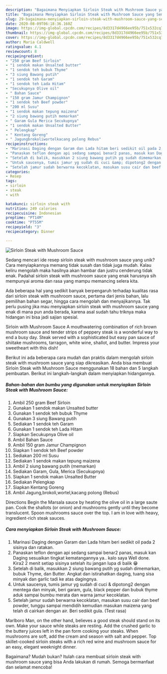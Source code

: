 ```yaml
---
description: "Bagaimana Menyiapkan Sirloin Steak with Mushroom Sauce yang Sempurna"
title: "Bagaimana Menyiapkan Sirloin Steak with Mushroom Sauce yang Sempurna"
slug: 29-bagaimana-menyiapkan-sirloin-steak-with-mushroom-sauce-yang-sempurna
date: 2020-08-09T06:18:36.160Z
image: https://img-global.cpcdn.com/recipes/8d3317d4966ee95b/751x532cq70/sirloin-steak-with-mushroom-sauce-foto-resep-utama.jpg
thumbnail: https://img-global.cpcdn.com/recipes/8d3317d4966ee95b/751x532cq70/sirloin-steak-with-mushroom-sauce-foto-resep-utama.jpg
cover: https://img-global.cpcdn.com/recipes/8d3317d4966ee95b/751x532cq70/sirloin-steak-with-mushroom-sauce-foto-resep-utama.jpg
author: Maria Caldwell
ratingvalue: 4.1
reviewcount: 8
recipeingredient:
- "250 gram Beef Sirloin"
- "1 sendok makan Unsalted butter"
- "1 sendok teh bubuk Thyme"
- "3 siung Bawang putih"
- "1 sendok teh Garam"
- "1 sendok teh Lada Hitam"
- "Secukupnya Olive oil"
- " Bahan Sauce"
- "150 gram Jamur Champignon"
- "1 sendok teh Beef powder"
- "200 ml Susu"
- "1 sendok makan tepung maizena"
- "2 siung bawang putih memarkan"
- " Garam Gula Merica Secukupnya"
- "1 sendok makan Unsalted Butter"
- " Pelengkap"
- " Kentang Goreng"
- " Jagungbrokoliwortelkacang polong Rebus"
recipeinstructions:
- "Marinasi Daging dengan Garam dan Lada hitam beri sedikit oil pada 2 sisinya dan ratakan."
- "Panaskan teflon dengan api sedang sampai benar2 panas, masuk kan Daging sesuaikan tingkat kematangannya ya.. kalo saya Well done. Kira2 2 menit setiap sisinya setelah itu jangan lupa di balik 😁"
- "Setelah di balik, masukkan 2 siung bawang putih yg sudah dimemarkan, bubuk Thyme, dan Butter. Angkat dan istirahatkan daging, tuang sisa minyak dan garlic tadi ke atas dagingnya."
- "Untuk saucenya, tumis jamur yg sudah di cuci &amp; dipotong2 dengan mentega dan minyak, beri garam, gula, black pepper dan bubuk thyme aduk sampai bumbu merata dan warna jamur kecoklatan."
- "Setelah jamur sudah berwarna kecoklatan, masukan susu cair dan beef powder, tunggu sampai mendidih kemudian masukan maizena yang telah di cairkan dengan air. Beri sedikit gula. (Test rasa)"
categories:
- Resep
tags:
- sirloin
- steak
- with

katakunci: sirloin steak with 
nutrition: 249 calories
recipecuisine: Indonesian
preptime: "PT14M"
cooktime: "PT55M"
recipeyield: "3"
recipecategory: Dinner

---
```



![Sirloin Steak with Mushroom Sauce](https://img-global.cpcdn.com/recipes/8d3317d4966ee95b/751x532cq70/sirloin-steak-with-mushroom-sauce-foto-resep-utama.jpg)

Sedang mencari ide resep sirloin steak with mushroom sauce yang unik? Cara menyiapkannya memang tidak susah dan tidak juga mudah. Kalau keliru mengolah maka hasilnya akan hambar dan justru cenderung tidak enak. Padahal sirloin steak with mushroom sauce yang enak harusnya sih mempunyai aroma dan rasa yang mampu memancing selera kita.

Ada beberapa hal yang sedikit banyak berpengaruh terhadap kualitas rasa dari sirloin steak with mushroom sauce, pertama dari jenis bahan, lalu pemilihan bahan segar, hingga cara mengolah dan menyajikannya. Tak perlu pusing jika mau menyiapkan sirloin steak with mushroom sauce yang enak di mana pun anda berada, karena asal sudah tahu triknya maka hidangan ini bisa jadi sajian spesial.

Sirloin with Mushroom Sauce A mouthwatering combination of rich brown mushroom sauce and tender strips of peppery steak is a wonderful way to end a busy day. Steak served with a sophisticated but easy pan sauce of shiitake mushrooms, tarragon, white wine, shallot, and butter. Impress your sweetheart with this dish!


Berikut ini ada beberapa cara mudah dan praktis dalam mengolah sirloin steak with mushroom sauce yang siap dikreasikan. Anda bisa membuat Sirloin Steak with Mushroom Sauce menggunakan 18 bahan dan 5 langkah pembuatan. Berikut ini langkah-langkah dalam menyiapkan hidangannya.

<!--inarticleads1-->

##### Bahan-bahan dan bumbu yang digunakan untuk menyiapkan Sirloin Steak with Mushroom Sauce:

1. Ambil 250 gram Beef Sirloin
1. Gunakan 1 sendok makan Unsalted butter
1. Gunakan 1 sendok teh bubuk Thyme
1. Gunakan 3 siung Bawang putih
1. Sediakan 1 sendok teh Garam
1. Gunakan 1 sendok teh Lada Hitam
1. Siapkan Secukupnya Olive oil
1. Ambil  Bahan Sauce
1. Ambil 150 gram Jamur Champignon
1. Siapkan 1 sendok teh Beef powder
1. Sediakan 200 ml Susu
1. Sediakan 1 sendok makan tepung maizena
1. Ambil 2 siung bawang putih (memarkan)
1. Sediakan  Garam, Gula, Merica (Secukupnya)
1. Siapkan 1 sendok makan Unsalted Butter
1. Sediakan  Pelengkap
1. Siapkan  Kentang Goreng
1. Ambil  Jagung,brokoli,wortel,kacang polong (Rebus)


Directions Begin the Marsala sauce by heating the olive oil in a large saute pan. Cook the shallots (or onion) and mushrooms gently until they become translucent. Spoon mushrooms sauce over the top. I am in love with heavy, ingredient-rich steak sauces. 

<!--inarticleads2-->

##### Cara menyiapkan Sirloin Steak with Mushroom Sauce:

1. Marinasi Daging dengan Garam dan Lada hitam beri sedikit oil pada 2 sisinya dan ratakan.
1. Panaskan teflon dengan api sedang sampai benar2 panas, masuk kan Daging sesuaikan tingkat kematangannya ya.. kalo saya Well done. Kira2 2 menit setiap sisinya setelah itu jangan lupa di balik 😁
1. Setelah di balik, masukkan 2 siung bawang putih yg sudah dimemarkan, bubuk Thyme, dan Butter. Angkat dan istirahatkan daging, tuang sisa minyak dan garlic tadi ke atas dagingnya.
1. Untuk saucenya, tumis jamur yg sudah di cuci &amp; dipotong2 dengan mentega dan minyak, beri garam, gula, black pepper dan bubuk thyme aduk sampai bumbu merata dan warna jamur kecoklatan.
1. Setelah jamur sudah berwarna kecoklatan, masukan susu cair dan beef powder, tunggu sampai mendidih kemudian masukan maizena yang telah di cairkan dengan air. Beri sedikit gula. (Test rasa)


Marlboro Man, on the other hand, believes a good steak should stand on its own. Make your sauce while steaks are resting. Add the crushed garlic to the buttery juices left in the pan form cooking your steaks. When mushrooms are soft, add the cream and season with salt and pepper. Top skillet-cooked sirloin steaks with a rich red wine and mushroom sauce for an easy, elegant weeknight dinner. 

Bagaimana? Mudah bukan? Itulah cara membuat sirloin steak with mushroom sauce yang bisa Anda lakukan di rumah. Semoga bermanfaat dan selamat mencoba!

